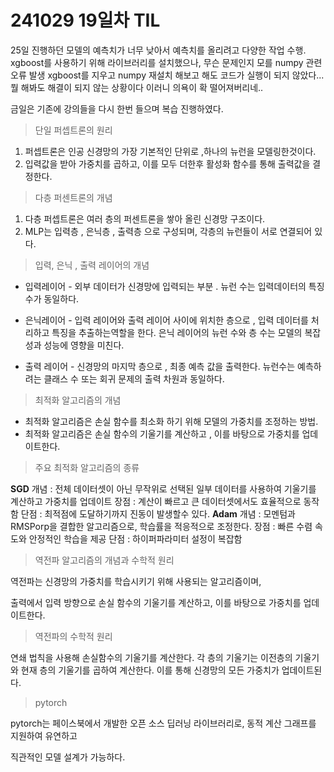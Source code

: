 # 241029 19일차 TIL

25일 진행하던 모델의 예측치가 너무 낮아서
예측치를 올리려고 다양한 작업 수행.
xgboost를 사용하기 위해 라이브러리를 설치했으나,
무슨 문제인지 모를 numpy 관련 오류 발생
xgboost를 지우고 numpy 재설치 해보고 해도
코드가 실행이 되지 않았다...
뭘 해봐도 해결이 되지 않는 상황이다
이러니 의욕이 확 떨어져버리네..

금일은 기존에 강의들을 다시 한번 들으며 복습 진행하였다.

> 단일 퍼셉트론의 원리 

1. 퍼셉트론은 인공 신경망의 가장 기본적인 단위로 ,하나의 뉴런을 모델링한것이다.
2. 입력값을 받아 가중치를 곱하고, 이를 모두 더한후 활성화 함수를 통해 출력값을 결정한다.

> 다층 퍼센트론의 개념
 

1. 다층 퍼셉트론은 여러 층의 퍼센트론을 쌓아 올린 신경망 구조이다.
2. MLP는 입력층 , 은닉층 , 출력층 으로 구성되며, 각층의 뉴런들이 서로 연결되어 있다.

 

> 입력, 은닉 , 출력 레이어의 개념

* 입력레이어 - 외부 데이터가 신경망에 입력되는 부분 . 뉴런 수는 입력데이터의 특징수가 동일하다.
* 은닉레이어 - 입력 레이어와 출력 레이어 사이에 위치한 층으로 , 입력 데이터를 처리하고 특징을 추출하는역할을 한다.
  은닉 레이어의 뉴런 수와 층 수는 모델의 복잡성과 성능에 영향을 미친다.

* 출력 레이어 - 신경망의 마지막 층으로 , 최종 예측 값을 출력한다. 뉴런수는 예측하려는 클래스 수 또는 회귀 문제의 출력 차원과 동일하다.


> 최적화 알고리즘의 개념

* 최적화 알고리즘은 손실 함수를 최소화 하기 위해 모델의 가중치를 조정하는 방법.
* 최적화 알고리즘은 손실 함수의 기울기를 계산하고 , 이를 바탕으로 가중치를 업데이트한다.

>주요 최적화 알고리즘의 종류

**SGD**
개념 : 전체 데이터셋이 아닌 무작위로 선택된 일부 데이터를 사용하여 기울기를 계산하고 가중치를 업데이트
장점 : 계산이 빠르고 큰 데이터셋에서도 효율적으로 동작함
단점 : 최적점에 도달하기까지 진동이 발생할수 있다.
**Adam**
개념 : 모멘텀과 RMSPorp을 결합한 알고리즘으로, 학습률을 적응적으로 조정한다.
장점 : 빠른 수렴 속도와 안정적인 학습을 제공
단점 : 하이퍼파라미터 설정이 복잡함


> 역전파 알고리즘의 개념과 수학적 원리

역전파는 신경망의 가중치를 학습시키기 위해 사용되는 알고리즘이며,

출력에서 입력 방향으로 손실 함수의 기울기를 계산하고, 이를 바탕으로 가중치를 업데이트한다.

> 역전파의 수학적 원리

연쇄 법칙을 사용해 손실함수의 기울기를 계산한다.
각 층의 기울기는 이전층의 기울기와 현재 층의 기울기를 곱하여 계산한다.
이를 통해 신경망의 모든 가중치가 업데이트된다.

> pytorch 

 

pytorch는  페이스북에서 개발한 오픈 소스 딥러닝 라이브러리로, 동적 계산 그래프를 지원하여 유연하고

직관적인 모델 설계가 가능하다.